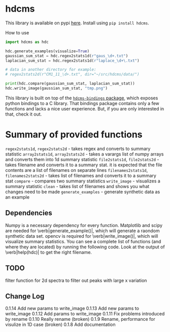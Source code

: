 # hdcms

This library is available on pypi [here](https://pypi.org/project/hdcms/). Install using `pip install hdcms`.

How to use

```python
import hdcms as hdc

hdc.generate_examples(visualize=True)
gaussian_sum_stat = hdc.regex2stats1d(r"gaus_\d+.txt")
laplacian_sum_stat = hdc.regex2stats1d(r"laplace_\d+\.txt")

# data in another directory for example:
# regex2stats2d(r"CM1_11_\d+.txt", dir="~/src/hdcms/data/")

print(hdc.compare(gaussian_sum_stat, laplacian_sum_stat))
hdc.write_image(gaussian_sum_stat, "tmp.png")
```

This library is built on top of the [`hdcms-bindings` package](https://pypi.org/project/hdcms-bindings/), which exposes python bindings to a C library. That bindings package contains only a few functions and lacks a nice user experience. But, if you are only interested in that, check it out.

# Summary of provided functions

`regex2stats1d`, `regex2stats2d` - takes regex and converts to summary statistic
`array2stats1d`, `array2stats2d` - takes a varargs list of numpy arrays and converts them into 1d summary statistic
`file2stats1d`, `file2stats2d` - takes filename and converts it to a summary stat. it is expected that the file contents are a list of filenames on separate lines
`filenames2stats1d`, `filenames2stats2d` - takes list of filenames and converts it to a summary stat
`compare` - compares two summary statistics
`write_image` - visualizes a summary statistic
`clean` - takes list of filenames and shows you what changes need to be made
`generate_examples` - generate synthetic data as an example

## Dependencies

Numpy is a necessary dependency for every function. 
Matplotlib and scipy are needed for \verb|generate_example()|, which will generate a raondom synthetic data set. 
opencv is required for \verb|write_image()|, which will visualize summary statistics. 
You can see a complete list of functions (and where they are located) by running the following code.
Look at the output of \verb|help(hdc)| to get the right filename.

## TODO

filter function for 2d spectra to filter out peaks with large x variation

## Change Log

0.1.14 Add new params to write_image
0.1.13 Add new params to write_image
0.1.12 Add params to write_image
0.1.11 Fix problems introduced by rename
0.1.10 Really rename (broken)
0.1.9 Rename, performance for visulize in 1D case (broken)
0.1.8 Add documentation
